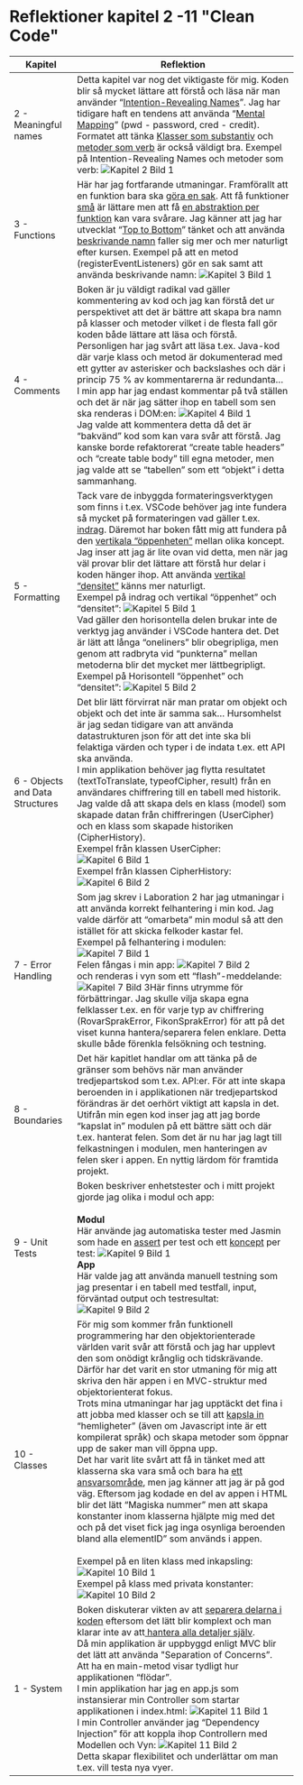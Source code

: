 # Reflektioner kapitel 2 -11 "Clean Code"
|Kapitel|Reflektion|
|-------|----------|
|2 - Meaningful names|Detta kapitel var nog det viktigaste för mig. Koden blir så mycket lättare att förstå och läsa när man använder “<u>Intention-Revealing Names</u>”. Jag har tidigare haft en tendens att använda “<span style="text-decoration:underline;">Mental Mapping</span>” (pwd - password, cred - credit). Formatet att tänka <span style="text-decoration:underline;">Klasser som substantiv</span> och <span style="text-decoration:underline;">metoder som verb</span> är också väldigt bra. Exempel på Intention-Revealing Names och metoder som verb: ![Kapitel 2 Bild 1](./images/reflections_c2.png "Kapitel 2 Bild 1")|
|3 - Functions|Här har jag fortfarande utmaningar. Framförallt att en funktion bara ska <u>göra en sak</u>. Att få funktioner <span style="text-decoration:underline;">små</span> är lättare men att få <span style="text-decoration:underline;">en abstraktion per funktion</span> kan vara svårare. Jag känner att jag har utvecklat “<span style="text-decoration:underline;">Top to Bottom</span>” tänket och att använda <span style="text-decoration:underline;">beskrivande namn</span> faller sig mer och mer naturligt efter kursen. Exempel på att en metod (registerEventListeners) gör en sak samt att använda beskrivande namn: ![Kapitel 3 Bild 1](./images/reflections_c3.png "Kapitel 3 Bild 1")|
|4 - Comments|Boken är ju väldigt radikal vad gäller kommentering av kod och jag kan förstå det ur perspektivet att det är bättre att skapa bra namn på klasser och metoder vilket i de flesta fall gör koden både lättare att läsa och förstå.<br>Personligen har jag svårt att läsa t.ex. Java-kod där varje klass och metod är dokumenterad med ett gytter av asterisker och backslashes och där i princip 75 % av kommentarerna är redundanta…<br>I min app har jag endast kommentar på två ställen och det är när jag sätter ihop en tabell som sen ska renderas i DOM:en: ![Kapitel 4 Bild 1](./images/reflections_c4.png "Kapitel 4 Bild 1")<br>Jag valde att kommentera detta då det är “bakvänd” kod som kan vara svår att förstå. Jag kanske borde refaktorerat “create table headers” och “create table body” till egna metoder, men jag valde att se “tabellen” som ett “objekt” i detta sammanhang.|
|5 - Formatting|Tack vare de inbyggda formateringsverktygen som finns i t.ex. VSCode behöver jag inte fundera så mycket på formateringen vad gäller t.ex. <span style="text-decoration:underline;">indrag</span>. Däremot har boken fått mig att fundera på den <span style="text-decoration:underline;">vertikala “öppenheten”</span> mellan olika koncept. Jag inser att jag är lite ovan vid detta, men när jag väl provar blir det lättare att förstå hur delar i koden hänger ihop. Att använda <span style="text-decoration:underline;">vertikal “densitet”</span> känns mer naturligt.<br>Exempel på indrag och vertikal “öppenhet” och “densitet”: ![Kapitel 5 Bild 1](./images/reflections_c5.png "Kapitel 5 Bild 1")<br>Vad gäller den horisontella delen brukar inte de verktyg jag använder i VSCode hantera det. Det är lätt att långa “oneliners” blir obegripliga, men genom att radbryta vid “punkterna” mellan metoderna blir det mycket mer lättbegripligt.<br>Exempel på Horisontell “öppenhet” och “densitet”: ![Kapitel 5 Bild 2](./images/reflections_c52.png "Kapitel 5 Bild 2")|
|6 - Objects and Data Structures|Det blir lätt förvirrat när man pratar om objekt och objekt och det inte är samma sak… Hursomhelst är jag sedan tidigare  van att använda datastrukturen json för att det inte ska bli felaktiga värden och typer i de indata t.ex. ett API ska använda.<br>I min applikation behöver jag flytta resultatet (textToTranslate, typeofCipher, result) från en användares chiffrering till en tabell med historik. Jag valde då att skapa dels en klass (model) som skapade datan från chiffreringen (UserCipher) och en klass som skapade historiken (CipherHistory).<br>Exempel från klassen UserCipher: ![Kapitel 6 Bild 1](./images/reflections_c6.png "Kapitel 6 Bild 1")<br>Exempel från klassen CipherHistory: ![Kapitel 6 Bild 2](./images/reflections_c62.png "Kapitel 6 Bild 2")|
|7 - Error Handling|Som jag skrev i Laboration 2 har jag utmaningar i att använda korrekt felhantering i min kod. Jag valde därför att “omarbeta” min modul så att den istället för att skicka felkoder kastar fel.<br>Exempel på felhantering i modulen: ![Kapitel 7 Bild 1](./images/reflections_c7.png "Kapitel 7 Bild 1")<br>Felen fångas i min app: ![Kapitel 7 Bild 2](./images/reflections_c72.png "Kapitel 7 Bild 2")<br>och renderas i vyn som ett “flash”-meddelande: ![Kapitel 7 Bild 3](./images/reflections_c73.png "Kapitel 7 Bild 3")Här finns utrymme för förbättringar. Jag skulle vilja skapa egna felklasser t.ex. en för varje typ av chiffrering (RovarSprakError, FikonSprakError) för att på det viset kunna hantera/separera felen enklare. Detta skulle både förenkla felsökning och testning.|
|8 - Boundaries|Det här kapitlet handlar om att tänka på de gränser som behövs när man använder tredjepartskod som t.ex. API:er. För att inte skapa beroenden in i applikationen när tredjepartskod  förändras är det oerhört viktigt att kapsla in det.<br>Utifrån min egen kod inser jag att jag borde “kapslat in” modulen på ett bättre sätt och där t.ex. hanterat felen. Som det är nu har jag lagt till felkastningen i modulen, men hanteringen av felen sker i appen. En nyttig lärdom för framtida projekt.|
|9 - Unit Tests|Boken beskriver enhetstester och i mitt projekt gjorde jag olika i modul och app:<br><br>**Modul**<br>Här använde jag automatiska tester med Jasmin som hade en <span style="text-decoration:underline;">assert</span> per test och ett <span style="text-decoration:underline;">koncept</span> per test: ![Kapitel 9 Bild 1](./images/reflections_c9.png "Kapitel 9 Bild 1")<br>**App**<br>Här valde jag att använda manuell testning som jag presentar i en tabell med testfall, input, förväntad output och testresultat: ![Kapitel 9 Bild 2](./images/reflections_c92.png "Kapitel 9 Bild 2")|
|10 - Classes|För mig som kommer från funktionell programmering har den objektorienterade världen varit svår att förstå och jag har upplevt den som onödigt krånglig och tidskrävande. Därför har det varit en stor utmaning för mig att skriva den här appen i en MVC-struktur med objektorienterat fokus.<br>Trots mina utmaningar har jag upptäckt det fina i att jobba med klasser och se till att <span style="text-decoration:underline;">kapsla in</span> “hemligheter” (även om Javascript inte är ett kompilerat språk) och skapa metoder som öppnar upp de saker man vill öppna upp.<br>Det har varit lite svårt att få in tänket med att klasserna ska vara små och bara ha <span style="text-decoration:underline;">ett ansvarsområde</span>, men jag känner att jag är på god väg. Eftersom jag kodade en del av appen i HTML blir det lätt “Magiska nummer” men att skapa konstanter inom klasserna hjälpte mig med det och på det viset fick jag inga osynliga beroenden bland alla elementID” som används i appen.<br><br>Exempel på en liten klass med inkapsling: ![Kapitel 10 Bild 1](./images/reflections_c10.png "Kapitel 10 Bild 1")<br>Exempel på klass med privata konstanter: ![Kapitel 10 Bild 2](./images/reflections_c102.png "Kapitel 10 Bild 2")|
|1 - System|Boken diskuterar vikten av att <span style="text-decoration:underline;">separera delarna i koden</span> eftersom det lätt blir komplext och man klarar inte av att<span style="text-decoration:underline;"> hantera alla detaljer själv</span>.<br>Då min applikation är uppbyggd enligt MVC blir det lätt att använda "Separation of Concerns”.<br>Att ha en main-metod visar tydligt hur applikationen “flödar”.<br>I min applikation har jag en app.js som instansierar min Controller som startar applikationen i index.html: ![Kapitel 11 Bild 1](./images/reflections_c11.png "Kapitel 11 Bild 1")<br>I min Controller använder jag “Dependency Injection” för att koppla ihop Controllern med Modellen och Vyn: ![Kapitel 11 Bild 2](./images/reflections_c112.png "Kapitel 11 Bild 2")<br>Detta skapar flexibilitet och underlättar om man t.ex. vill testa nya vyer.|